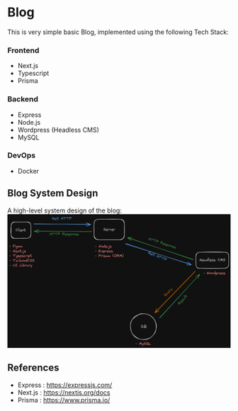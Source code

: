 # Blog
This is very simple basic Blog, implemented using the following Tech Stack:  

### Frontend
- Next.js  
- Typescript  
- Prisma  

### Backend
- Express    
- Node.js  
- Wordpress (Headless CMS)  
- MySQL  

### DevOps
- Docker  

## Blog System Design
A high-level system design of the blog:
![System Design Blog](./public/Blog.excalidraw.png)

## References
- Express : https://expressjs.com/
- Next.js : https://nextjs.org/docs
- Prisma : https://www.prisma.io/
